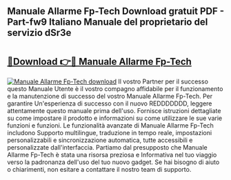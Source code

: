 ## Manuale Allarme Fp-Tech Download gratuit PDF - Part-fw9 Italiano Manuale del proprietario del servizio dSr3e

# <h2><a href="http://dffxyiq.blite.top/?on=Manuale+Allarme+Fp-Tech">🔗Download 👉🔴 Manuale Allarme Fp-Tech</a></h2>

[![Manuale Allarme Fp-Tech download](https://i.imgur.com/lujVjoI.png)](http://dffxyiq.blite.top/?on=Manuale+Allarme+Fp-Tech)
Il vostro Partner per il successo questo Manuale Utente è il vostro compagno affidabile per il funzionamento e la manutenzione di successo del vostro Manuale Allarme Fp-Tech. Per garantire Un'esperienza di successo con il nuovo REDDDDDDD, leggere attentamente questo manuale prima dell'uso. Fornisce istruzioni dettagliate su come impostare il prodotto e informazioni su come utilizzare le sue varie funzioni e funzioni. Le funzionalità avanzate di Manuale Allarme Fp-Tech includono Supporto multilingue, traduzione in tempo reale, impostazioni personalizzabili e sincronizzazione automatica, tutte accessibili e personalizzate dall'interfaccia. Partiamo dal presupposto che Manuale Allarme Fp-Tech è stata una risorsa preziosa e Informativa nel tuo viaggio verso la padronanza dell'uso del tuo nuovo gadget. Se hai bisogno di aiuto o chiarimenti, non esitare a contattare il nostro team di supporto.
